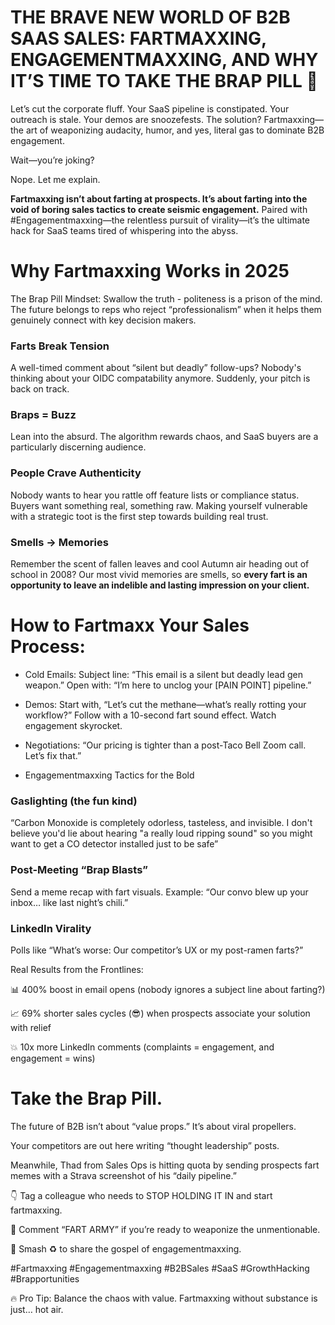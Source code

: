 # THE BRAVE NEW WORLD OF B2B SAAS SALES: FARTMAXXING, ENGAGEMENTMAXXING, AND WHY IT’S TIME TO TAKE THE BRAP PILL 💊

Let’s cut the corporate fluff. Your SaaS pipeline is constipated. Your outreach is stale. Your demos are snoozefests. The solution? Fartmaxxing—the art of weaponizing audacity, humor, and yes, literal gas to dominate B2B engagement.

Wait—you’re joking?

Nope. Let me explain.

**Fartmaxxing isn’t about farting at prospects. It’s about farting into the void of boring sales tactics to create seismic engagement.** Paired with #Engagementmaxxing—the relentless pursuit of virality—it’s the ultimate hack for SaaS teams tired of whispering into the abyss.

# Why Fartmaxxing Works in 2025

The Brap Pill Mindset: Swallow the truth - politeness is a prison of the mind. The future belongs to reps who reject “professionalism” when it helps them genuinely connect with key decision makers.

### Farts Break Tension

A well-timed comment about “silent but deadly” follow-ups? Nobody's thinking about your OIDC compatability anymore. Suddenly, your pitch is back on track.

### Braps = Buzz

Lean into the absurd. The algorithm rewards chaos, and SaaS buyers are a particularly discerning audience.

### People Crave Authenticity

Nobody wants to hear you rattle off feature lists or compliance status. Buyers want something real, something raw. Making yourself vulnerable with a strategic toot is the first step towards building real trust.

### Smells -> Memories

Remember the scent of fallen leaves and cool Autumn air heading out of school in 2008? Our most vivid memories are smells, so **every fart is an opportunity to leave an indelible and lasting impression on your client.**

# How to Fartmaxx Your Sales Process:

* Cold Emails: Subject line: “This email is a silent but deadly lead gen weapon.” Open with: “I’m here to unclog your [PAIN POINT] pipeline.”
* Demos: Start with, “Let’s cut the methane—what’s really rotting your workflow?” Follow with a 10-second fart sound effect. Watch engagement skyrocket.
* Negotiations: “Our pricing is tighter than a post-Taco Bell Zoom call. Let’s fix that.”

* Engagementmaxxing Tactics for the Bold

### Gaslighting (the fun kind)

“Carbon Monoxide is completely odorless, tasteless, and invisible. I don't believe you'd lie about hearing "a really loud ripping sound" so you might want to get a CO detector installed just to be safe”

### Post-Meeting “Brap Blasts”

Send a meme recap with fart visuals. Example: “Our convo blew up your inbox… like last night’s chili.”

### LinkedIn Virality

Polls like “What’s worse: Our competitor’s UX or my post-ramen farts?”

Real Results from the Frontlines:

📊 400% boost in email opens (nobody ignores a subject line about farting?)

📈 69% shorter sales cycles (😎) when prospects associate your solution with relief

💥 10x more LinkedIn comments (complaints = engagement, and engagement = wins)

# Take the Brap Pill.
The future of B2B isn’t about “value props.” It’s about viral propellers.

Your competitors are out here writing “thought leadership” posts. 
 
Meanwhile, Thad from Sales Ops is hitting quota by sending prospects fart memes with a Strava screenshot of his “daily pipeline.”

👇 Tag a colleague who needs to STOP HOLDING IT IN and start fartmaxxing.

💨 Comment “FART ARMY” if you’re ready to weaponize the unmentionable.

💊 Smash ♻️ to share the gospel of engagementmaxxing.

#Fartmaxxing #Engagementmaxxing #B2BSales #SaaS #GrowthHacking #Brapportunities

🔥 Pro Tip: Balance the chaos with value. Fartmaxxing without substance is just… hot air.
